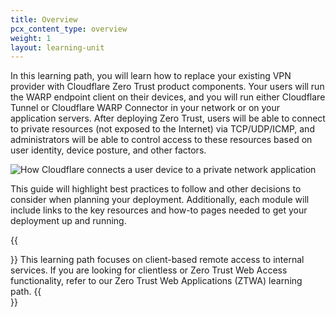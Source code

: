 ```yaml
---
title: Overview
pcx_content_type: overview
weight: 1
layout: learning-unit
---
```


In this learning path, you will learn how to replace your existing VPN provider with Cloudflare Zero Trust product components. Your users will run the WARP endpoint client on their devices, and you will run either Cloudflare Tunnel or Cloudflare WARP Connector in your network or on your application servers. After deploying Zero Trust, users will be able to connect to private resources (not exposed to the Internet) via TCP/UDP/ICMP, and administrators will be able to control access to these resources based on user identity, device posture, and other factors.

![How Cloudflare connects a user device to a private network application](/images/reference-architecture/cloudflare-one-reference-architecture-images/cf1-ref-arch-10.svg)

This guide will highlight best practices to follow and other decisions to consider when planning your deployment. Additionally, each module will include links to the key resources and how-to pages needed to get your deployment up and running.

{{<Aside type="note">}}
This learning path focuses on client-based remote access to internal services. If you are looking for clientless or Zero Trust Web Access functionality, refer to our Zero Trust Web Applications (ZTWA) learning path.
{{</Aside>}}
